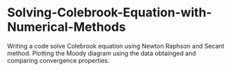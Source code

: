 # Solving-Colebrook-Equation-with-Numerical-Methods
Writing a code solve Colebrook equation using Newton Raphson and Secant method. Plotting the Moody diagram using the data obtainged and comparing convergence properties.

